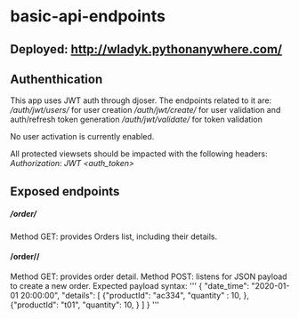 # basic-api-endpoints

## Deployed: http://wladyk.pythonanywhere.com/

## Authenthication

This app uses JWT auth through djoser. The endpoints related to it are:
_/auth/jwt/users/_ for user creation
_/auth/jwt/create/_ for user validation and auth/refresh token generation
_/auth/jwt/validate/_ for token validation

No user activation is currently enabled.

All protected viewsets should be impacted with the following headers:
_Authorization: JWT <auth_token>_ 

## Exposed endpoints

##### /order/
Method GET: provides Orders list, including their details.

#### /order/<key>/
Method GET: provides order detail.
Method POST: listens for JSON payload to create a new order. Expected payload syntax:
'''
{ "date_time": "2020-01-01 20:00:00",
   "details": [
          {"productId": "ac334",
           "quantity" : 10,
          },
          {"productId": "t01",
           "quantity": 10,
          }
    ]
  }
'''
  
  
  

